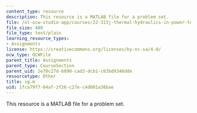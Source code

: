 ```yaml
---
content_type: resource
description: This resource is a MATLAB file for a problem set.
file: /ol-ocw-studio-app/courses/22-313j-thermal-hydraulics-in-power-technology-spring-2007/1fca79f704af2f26c27ec4d001a36bae_sg.m
file_size: 489
file_type: text/plain
learning_resource_types:
- Assignments
license: https://creativecommons.org/licenses/by-nc-sa/4.0/
ocw_type: OCWFile
parent_title: Assignments
parent_type: CourseSection
parent_uid: 2e70c27d-6890-cad3-dcb1-c63bd9346dde
resourcetype: Other
title: sg.m
uid: 1fca79f7-04af-2f26-c27e-c4d001a36bae
---
```

This resource is a MATLAB file for a problem set.